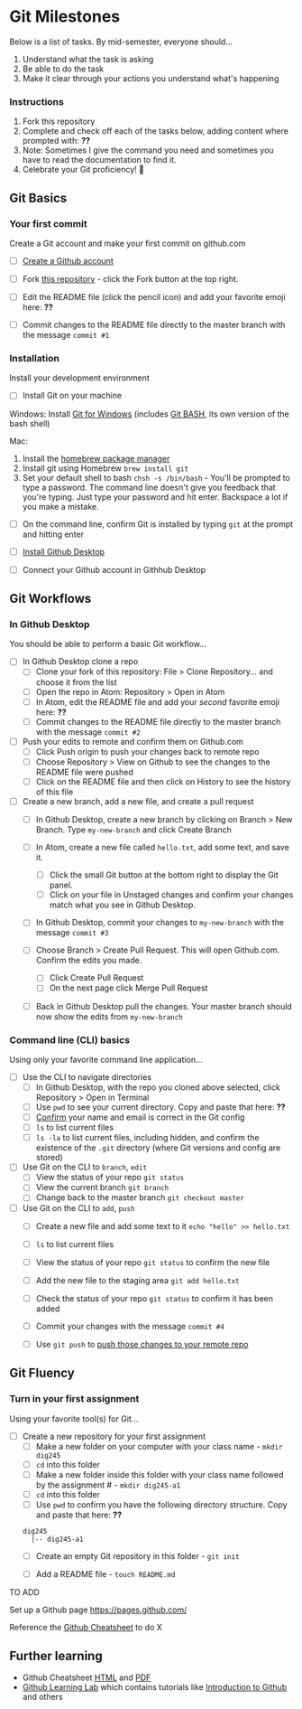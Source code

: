 # Git Milestones

Below is a list of tasks. By mid-semester, everyone should...

1. Understand what the task is asking
1. Be able to do the task
1. Make it clear through your actions you understand what's happening


### Instructions

1. Fork this repository
1. Complete and check off each of the tasks below, adding content where prompted with: **??**
1. Note: Sometimes I give the command you need and sometimes you have to read the documentation to find it.
1. Celebrate your Git proficiency! 🙌  


## Git Basics


### Your first commit
Create a Git account and make your first commit on github.com

- [ ] [Create a Github account](https://github.com/join)
- [ ] Fork [this repository](https://github.com/omundy/learn-git-milestones) - click the Fork button at the top right.
- [ ] Edit the README file (click the pencil icon) and add your favorite emoji here: **??**
- [ ] Commit changes to the README file directly to the master branch with the message `commit #1` 


### Installation
Install your development environment

- [ ] Install Git on your machine

Windows: Install [Git for Windows](https://gitforwindows.org/) (includes [Git BASH](https://www.atlassian.com/git/tutorials/git-bash), its own version of the bash shell)

Mac: 
1. Install the [homebrew package manager](https://brew.sh/)
1. Install git using Homebrew `brew install git`
1. Set your default shell to bash `chsh -s /bin/bash` - You'll be prompted to type a password. The command line doesn't give you feedback that you're typing. Just type your password and hit enter. Backspace a lot if you make a mistake.

- [ ] On the command line, confirm Git is installed by typing `git` at the prompt and hitting enter
- [ ] [Install Github Desktop](https://desktop.github.com/)
- [ ] Connect your Github account in Githhub Desktop




## Git Workflows


### In Github Desktop
You should be able to perform a basic Git workflow...

- [ ] In Github Desktop clone a repo
  - [ ] Clone your fork of this repository: File > Clone Repository... and choose it from the list
  - [ ] Open the repo in Atom: Repository > Open in Atom  
  - [ ] In Atom, edit the README file and add your *second* favorite emoji here: **??**
  - [ ] Commit changes to the README file directly to the master branch with the message `commit #2` 
- [ ] Push your edits to remote and confirm them on Github.com  
  - [ ] Click Push origin to push your changes back to remote repo  
  - [ ] Choose Repository > View on Github to see the changes to the README file were pushed
  - [ ] Click on the README file and then click on History to see the history of this file
- [ ] Create a new branch, add a new file, and create a pull request
  - [ ] In Github Desktop, create a new branch by clicking on Branch > New Branch. Type `my-new-branch` and click Create Branch
  - [ ] In Atom, create a new file called `hello.txt`, add some text, and save it.
    - [ ] Click the small Git button at the bottom right to display the Git panel. 
    - [ ] Click on your file in Unstaged changes and confirm your changes match what you see in Github Desktop.
  - [ ] In Github Desktop, commit your changes to `my-new-branch` with the message `commit #3` 
  - [ ] Choose Branch > Create Pull Request. This will open Github.com. Confirm the edits you made.
    - [ ] Click Create Pull Request
    - [ ] On the next page click Merge Pull Request
  - [ ] Back in Github Desktop pull the changes. Your master branch should now show the edits from `my-new-branch` 





### Command line (CLI) basics
Using only your favorite command line application...

- [ ] Use the CLI to navigate directories
  - [ ] In Github Desktop, with the repo you cloned above selected, click Repository > Open in Terminal
  - [ ] Use `pwd` to see your current directory. Copy and paste that here: **??**
  - [ ] [Confirm](https://docs.github.com/en/github/using-git/setting-your-username-in-git) your name and email is correct in the Git config
  - [ ] `ls` to list current files
  - [ ] `ls -la` to list current files, including hidden, and confirm the existence of the `.git` directory (where Git versions and config are stored)
- [ ] Use Git on the CLI to `branch`, `edit`
  - [ ] View the status of your repo `git status` 
  - [ ] View the current branch `git branch`
  - [ ] Change back to the master branch `git checkout master`  
- [ ] Use Git on the CLI to `add`, `push`  
  - [ ] Create a new file and add some text to it `echo "hello" >> hello.txt`
  - [ ] `ls` to list current files
  - [ ] View the status of your repo `git status` to confirm the new file
  - [ ] Add the new file to the staging area `git add hello.txt`
  - [ ] Check the status of your repo `git status` to confirm it has been added
  - [ ] Commit your changes with the message `commit #4` 
  - [ ] Use `git push` to [push those changes to your remote repo](https://docs.github.com/en/github/using-git/pushing-commits-to-a-remote-repository)





## Git Fluency



### Turn in your first assignment
Using your favorite tool(s) for Git...

- [ ] Create a new repository for your first assignment
  - [ ] Make a new folder on your computer with your class name - `mkdir dig245`
  - [ ] `cd` into this folder
  - [ ] Make a new folder inside this folder with your class name followed by the assignment # - `mkdir dig245-a1`
  - [ ] `cd` into this folder
  - [ ] Use `pwd` to confirm you have the following directory structure. Copy and paste that here: **??**
  ```
  dig245
    |-- dig245-a1
  ```   
  - [ ] Create an empty Git repository in this folder - `git init`
  - [ ] Add a README file - `touch README.md`


TO ADD


Set up a Github page https://pages.github.com/

Reference the [Github Cheatsheet](https://github.github.com/training-kit/downloads/github-git-cheat-sheet/) to do X





## Further learning

* Github Cheatsheet [HTML](https://github.github.com/training-kit/downloads/github-git-cheat-sheet/) and [PDF](https://github.github.com/training-kit/downloads/github-git-cheat-sheet.pdf)
* [Github Learning Lab](https://lab.github.com/) which contains tutorials like [Introduction to Github](https://lab.github.com/githubtraining/introduction-to-github) and others




